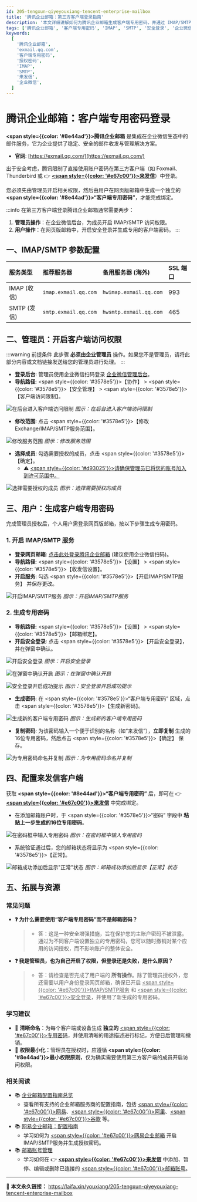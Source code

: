 ```yaml
---
id: 205-tengxun-qiyeyouxiang-tencent-enterprise-mailbox
title: '腾讯企业邮箱：第三方客户端登录指南'
description: '本文详细讲解如何为腾讯企业邮箱生成客户端专用密码，并通过 IMAP/SMTP 协议在第三方客户端（如来发信）中安全收发邮件，内容同时覆盖管理员开启安全访问的步骤。'
tags: ['腾讯企业邮箱', '客户端专用密码', 'IMAP', 'SMTP', '安全登录', '企业微信']
keywords:
  [
    '腾讯企业邮箱',
    'exmail.qq.com',
    '客户端专用密码',
    '授权密码',
    'IMAP',
    'SMTP',
    '来发信',
    '企业微信',
  ]
---
```


# 腾讯企业邮箱：客户端专用密码登录

**<span style={{color: '#8e44ad'}}>腾讯企业邮箱</span>** 是集成在企业微信生态中的邮件服务，它为企业提供了稳定、安全的邮件收发与管理解决方案。

- **官网**: [https://exmail.qq.com/](https://exmail.qq.com/)

出于安全考虑，腾讯限制了直接使用账户密码在第三方客户端（如 Foxmail、Thunderbird 或 👉 [**<span style={{color: '#e67c00'}}>来发信</span>**](https://laifaxin.com)）中登录。

您必须先由管理员开启相关权限，然后由用户在网页版邮箱中生成一个独立的 **<span style={{color: '#8e44ad'}}>“客户端专用密码”</span>**，才能完成绑定。

:::info
在第三方客户端登录腾讯企业邮箱通常需要两步：

1.  **管理员操作**：在企业微信后台，为成员开启 IMAP/SMTP 访问权限。
2.  **用户操作**：在网页版邮箱中，开启安全登录并生成专用的客户端密码。
    :::

## 一、IMAP/SMTP 参数配置

| **服务类型** | **推荐服务器**       | **备用服务器 (海外)**  | **SSL 端口** |
| :----------- | :------------------- | :--------------------- | :----------- |
| IMAP (收信)  | `imap.exmail.qq.com` | `hwimap.exmail.qq.com` | 993          |
| SMTP (发信)  | `smtp.exmail.qq.com` | `hwsmtp.exmail.qq.com` | 465          |

## 二、管理员：开启客户端访问权限

:::warning 前提条件
此步骤 **必须由企业管理员** 操作。如果您不是管理员，请将此部分内容或文档链接发送给您的管理员进行处理。
:::

- **登录后台**: 管理员使用企业微信扫码登录 [企业微信管理后台](https://work.weixin.qq.com/wework_admin/frame#/apps/qykit/proxy/exmail)。
- **导航路径**: <span style={{color: '#3578e5'}}>【协作】</span> > <span style={{color: '#3578e5'}}>【安全管理】</span> > <span style={{color: '#3578e5'}}>【客户端访问限制】</span>。

![在后台进入客户端访问限制](https://cos.files.maozhishi.com/data/web/web-files/img/20250425144510.png)
_图示：在后台进入客户端访问限制_

- **修改范围**: 点击 <span style={{color: '#3578e5'}}>【修改Exchange/IMAP/SMTP服务范围】</span>。

![修改服务范围](https://cos.files.maozhishi.com/data/web/web-files/img/20250425144654.png)
_图示：修改服务范围_

- **选择成员**: 勾选需要授权的成员，点击 <span style={{color: '#3578e5'}}>【确定】</span>。
  - ⚠️ <u><span style={{color: '#d93025'}}>请确保管理员已将您的账号加入到许可范围中。</span></u>

![选择需要授权的成员](https://cos.files.maozhishi.com/data/web/web-files/img/20250425144958.png)
_图示：选择需要授权的成员_

## 三、用户：生成客户端专用密码

完成管理员授权后，个人用户需登录网页版邮箱，按以下步骤生成专用密码。

### 1. 开启 IMAP/SMTP 服务

- **登录网页邮箱**: [点击此处登录腾讯企业邮箱](https://exmail.qq.com/login) (建议使用企业微信扫码)。
- **导航路径**: <span style={{color: '#3578e5'}}>【设置】</span> > <span style={{color: '#3578e5'}}>【收发信设置】</span>。
- **开启服务**: 勾选 <span style={{color: '#3578e5'}}>【开启IMAP/SMTP服务】</span> 并保存更改。

![开启IMAP/SMTP服务](https://cos.files.maozhishi.com/data/web/web-files/img/20250425151648.png)
_图示：开启IMAP/SMTP服务_

### 2. 生成专用密码

- **导航路径**: <span style={{color: '#3578e5'}}>【设置】</span> > <span style={{color: '#3578e5'}}>【邮箱绑定】</span>。
- **开启安全登录**: 点击 <span style={{color: '#3578e5'}}>【开启安全登录】</span>，并在弹窗中确认。

![开启安全登录](https://cos.files.maozhishi.com/data/web/web-files/img/20250425152148.png)
_图示：开启安全登录_

![在弹窗中确认开启](https://cos.files.maozhishi.com/data/web/web-files/img/20250425152220.png)
_图示：在弹窗中确认开启_

![安全登录开启成功提示](https://cos.files.maozhishi.com/data/web/web-files/img/20250425152230.png)
_图示：安全登录开启成功提示_

- **生成密码**: 在 <span style={{color: '#3578e5'}}>“客户端专用密码”</span> 区域，点击 <span style={{color: '#3578e5'}}>【生成新密码】</span>。

![生成新的客户端专用密码](https://cos.files.maozhishi.com/data/web/web-files/img/20250425152457.png)
_图示：生成新的客户端专用密码_

- **复制密码**: 为该密码输入一个便于识别的名称（如“来发信”），**立即复制** 生成的16位专用密码，然后点击 <span style={{color: '#3578e5'}}>【确定】</span> 保存。

![为专用密码命名并复制](https://cos.files.maozhishi.com/data/web/web-files/img/20250425152625.png)
_图示：为专用密码命名并复制_

## 四、配置来发信客户端

获取 **<span style={{color: '#8e44ad'}}>“客户端专用密码”</span>** 后，即可在 👉 [**<span style={{color: '#e67c00'}}>来发信</span>**](https://laifaxin.com) 中完成绑定。

- 在添加邮箱账户时，于 <span style={{color: '#3578e5'}}>“密码”</span> 字段中 **粘贴上一步生成的16位专用密码**。

![在密码框中输入专用密码](https://cos.files.maozhishi.com/data/web/web-files/img/1721147883445.png)
_图示：在密码框中输入专用密码_

- 系统验证通过后，您的邮箱状态将显示为 <span style={{color: '#3578e5'}}>【正常】</span>。

![邮箱成功添加后显示"正常"状态](https://cos.files.maozhishi.com/data/web/web-files/img/1721147883439.png)
_图示：邮箱成功添加后显示【正常】状态_

## 五、拓展与资源

### 常见问题

- **❓ 为什么需要使用“客户端专用密码”而不是邮箱密码？**

  > - 答：这是一种安全增强措施，旨在保护您的主账户密码不被泄露。通过为不同客户端设置独立的专用密码，您可以随时撤销对某个应用的访问授权，而不影响账户的整体安全。

- **❓ 我是管理员，也为自己开启了权限，但登录还是失败，是什么原因？**
  > - 答：请检查是否完成了用户端的 **所有操作**。除了管理员授权外，您还需要以用户身份登录网页邮箱，确保已开启 <u><span style={{color: '#e67c00'}}>IMAP/SMTP服务</span></u> 和 <u><span style={{color: '#e67c00'}}>安全登录</span></u>，并使用了新生成的专用密码。

### 学习建议

- 🔖 **清晰命名**：为每个客户端或设备生成 **独立的** <u><span style={{color: '#e67c00'}}>专用密码</span></u>，并使用清晰的用途描述进行标记，方便日后管理和撤销。
- 🔐 **权限最小化**：管理员在授权时，应遵循 **<span style={{color: '#8e44ad'}}>最小权限原则</span>**，仅为确实需要使用第三方客户端的成员开启访问权限。

### 相关阅读

- 📚 [企业邮箱配置指南总览](./200-qiyeyouxiang-enterprise-mailbox)
  - 查看所有支持的企业邮箱服务商的配置指南，包括 <u><span style={{color: '#e67c00'}}>网易</span></u>、<u><span style={{color: '#e67c00'}}>阿里</span></u>、<u><span style={{color: '#e67c00'}}>谷歌</span></u> 等。
- 📚 [网易企业邮箱：配置指南](./204-wangyi-qiyeyouxiang-netease-enterprise-mailbox)
  - 学习如何为 <u><span style={{color: '#e67c00'}}>网易企业邮箱</span></u> 开启IMAP/SMTP服务并生成授权密码。
- 📚 [邮箱账号管理](../zhinan/email-account)
  - 学习如何在 👉 [**<span style={{color: '#e67c00'}}>来发信</span>**](https://laifaxin.com) 中添加、暂停、编辑或删除已连接的 <u><span style={{color: '#e67c00'}}>邮箱账号</span></u>。

---

🔗 **本文永久链接：** https://laifa.xin/youxiang/205-tengxun-qiyeyouxiang-tencent-enterprise-mailbox
